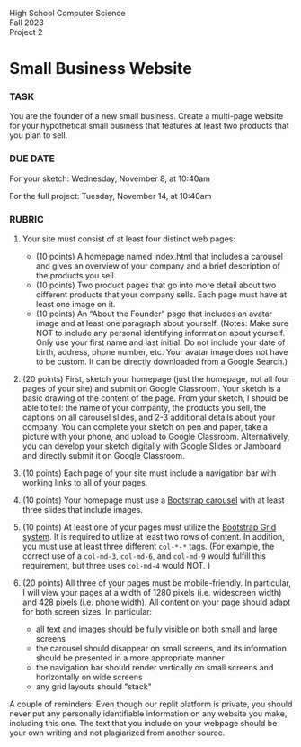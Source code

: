 High School Computer Science  
Fall 2023  
Project 2


# Small Business Website


### TASK

You are the founder of a new small business.  Create a multi-page website for your hypothetical small business that features at least two products that you plan to sell.  


### DUE DATE 

For your sketch: Wednesday, November 8, at 10:40am 

For the full project: Tuesday, November 14, at 10:40am

### RUBRIC


1. Your site must consist of at least four distinct web pages:
    * (10 points) A homepage named index.html that includes a carousel and gives an overview of your company and a brief description of the products you sell. 
    * (10 points) Two product pages that go into more detail about two different products that your company sells.  Each page must have at least one image on it. 
    * (10 points) An “About the Founder” page that includes an avatar image and at least one paragraph about yourself.  (Notes: Make sure NOT to include any personal identifying information about yourself.  Only use your first name and last initial.  Do not include your date of birth, address, phone number, etc.  Your avatar image does not have to be custom.  It can be directly downloaded from a Google Search.) 

2. (20 points) First, sketch your homepage (just the homepage, not all four pages of your site) and submit on Google Classroom.  Your sketch is a basic drawing of the content of the page.  From your sketch, I should be able to tell: the name of your companty, the products you sell, the captions on all carousel slides, and 2-3 additional details about your company. You can complete your sketch on pen and paper, take a picture with your phone, and upload to Google Classroom.  Alternatively, you can develop your sketch digitally with Google Slides or Jamboard and directly submit it on Google Classroom.  

3. (10 points) Each page of your site must include a navigation bar with working links to all of your pages.

4. (10 points) Your homepage must use a [Bootstrap carousel](https://getbootstrap.com/docs/5.2/components/carousel/) with at least three slides that include images.

5. (10 points) At least one of your pages must utilize the [Bootstrap Grid system](https://getbootstrap.com/docs/5.2/layout/grid/). It is required to utilize at least two rows of content.  In addition, you must use at least three different `col-*-*` tags.  (For example, the correct use of a `col-md-3`, `col-md-6`, and `col-md-9` would fulfill this requirement, but three uses `col-md-4` would NOT. )

6. (20 points) All three of your pages must be mobile-friendly.  In particular, I will view your pages at a width of 1280 pixels (i.e. widescreen width) and 428 pixels (i.e. phone width).  All content on your page should adapt for both screen sizes.  In particular:
      * all text and images should be fully visible on both small and large screens
      * the carousel should disappear on small screens, and its information should be presented in a more appropriate manner
      * the navigation bar should render vertically on small screens and horizontally on wide screens
      * any grid layouts should "stack"   

A couple of reminders:
Even though our replit platform is private, you should never put any personally identifiable information on any website you make, including this one. 
The text that you include on your webpage should be your own writing and not plagiarized from another source. 
